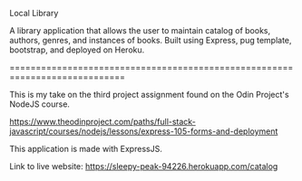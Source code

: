 Local Library

A library application that allows the user to maintain catalog of books, authors, genres, and instances of books. Built using Express, pug template, bootstrap, and deployed on Heroku.

============================================================================

This is my take on the third project assignment found on the Odin Project's NodeJS course.

https://www.theodinproject.com/paths/full-stack-javascript/courses/nodejs/lessons/express-105-forms-and-deployment

This application is made with ExpressJS.

Link to live website: https://sleepy-peak-94226.herokuapp.com/catalog
